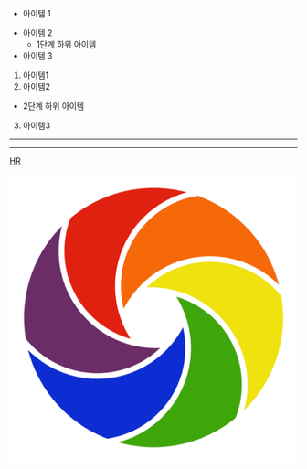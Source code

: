 - 아이템 1 
+ 아이템 2
  - 1단계 하위 아이템
+ 아이템 3
1. 아이템1
2. 아이템2
 + 2단계 하위 아이템
3. 아이템3

---
***

[HR](https://www.naver.com)

![HR](https://github.com/dosam267/eHRGit0208/blob/master/Vanamo_Logo.png)
